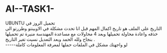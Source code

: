 # AI--TASK1-
UBUNTU تحميل الروز في   
 التاريخ على الملف هو تاريخ اكمال 
 المهم قبل انا تحدث مشكلة في الاوبينتو 
 وطررتو الى خذفه واعادة محاولة تحميلها 
 وبعد 4 محاولات مع مساعدة المهندسة منيرة
 تم تحميلها بنجاح ولله الحمد وبعد التعديل نسيت تغير التاريخ  .  
 -----لو واجهتك مشكل في الملفات حملها لمعرفة المعلومات كاملة
